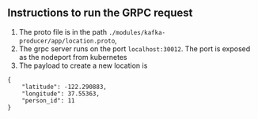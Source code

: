 ## Instructions to run the GRPC request

1. The proto file is in the path  `./modules/kafka-producer/app/location.proto`, 
2. The grpc server runs on the port `localhost:30012`. The port is exposed as the nodeport from kubernetes
3. The payload to create a new location is
```
{
    "latitude": -122.290883,
    "longitude": 37.55363,
    "person_id": 11
}
```